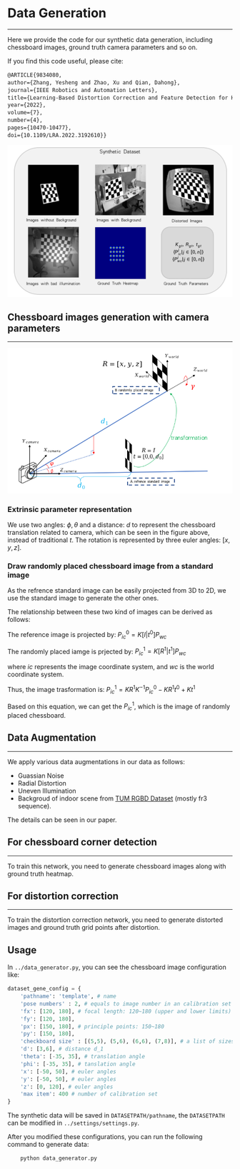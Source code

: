 <!--
 * @Author: EasonZhang
 * @Date: 2022-05-11 15:19:46
 * @LastEditors: EasonZhang
 * @LastEditTime: 2022-05-12 15:43:08
 * @FilePath: /Code_github/dataset/README.md
 * @Description: Data Generation Manual
 * 
 * Copyright (c) 2022 by EasonZhang, All Rights Reserved. 
-->

# Data Generation
---
Here we provide the code for our synthetic data generation, including chessboard images, ground truth camera parameters and so on.

If you find this code useful, please cite:
```Latex
@ARTICLE{9834080,  
author={Zhang, Yesheng and Zhao, Xu and Qian, Dahong},  
journal={IEEE Robotics and Automation Letters},   
title={Learning-Based Distortion Correction and Feature Detection for High Precision and Robust Camera Calibration},   
year={2022},  
volume={7},  
number={4},  
pages={10470-10477},  
doi={10.1109/LRA.2022.3192610}}
```

![dataImg](../assets/SyntheData.png)

## Chessboard images generation with camera parameters
---
![gene](../assets/DataGene.png)

### Extrinsic parameter representation
We use two angles: $\phi, \theta$ and a distance: $d$ to represent the chessboard translation related to camera, which can be seen in the figure above, instead of traditional $t$.
The rotation is represented by three euler angles: $[x,y,z]$.

### Draw randomly placed chessboard image from a standard image
As the refrence standard image can be easily projected from 3D to 2D, we use the standard image to generate the other ones.

The relationship between these two kind of images can be derived as follows:

The reference image is projected by: $P_{ic}^0 = K[I | t^0]P_{wc}$

The randomly placed iamge is prjected by: $P_{ic}^1 = K[R^1 | t^1]P_{wc}$

where $ic$ represents the image coordinate system, and $wc$ is the world coordinate system.

Thus, the image trasformation is: $P_{ic}^1 = KR^1K^{-1}P_{ic}^0 - KR^1t^0 + Kt^1$

Based on this equation, we can get the $P_{ic}^1$, which is the image of randomly placed chessboard.

## Data Augmentation
---
We apply various data augmentations in our data as follows:
- Guassian Noise
- Radial Distortion
- Uneven Illumination
- Backgroud of indoor scene from [TUM RGBD Dataset](https://vision.in.tum.de/data/datasets/rgbd-dataset/download) (mostly fr3 sequence).

The details can be seen in our paper.

## For chessboard corner detection
---
To train this network, you need to generate chessboard images along with ground truth heatmap.

## For distortion correction
---
To train the distortion correction network, you need to generate distorted images and ground truth grid points after distortion.

## Usage
In `../data_generator.py`, you can see the chessboard image configuration like:
```python
dataset_gene_config = {
    'pathname': 'template', # name
    'pose numbers' : 2, # equals to image number in an calibration set
    'fx': [120, 180], # focal length: 120~180 (upper and lower limits)
    'fy': [120, 180], 
    'px': [150, 180], # principle points: 150~180
    'py': [150, 180],
    'checkboard size' : [(5,5), (5,6), (6,6), (7,8)], # a list of sizes
    'd': [3,6], # distance d_1
    'theta': [-35, 35], # translation angle
    'phi': [-35, 35], # tanslation angle
    'x': [-50, 50], # euler angles
    'y': [-50, 50], # euler angles
    'z': [0, 120], # euler angles
    'max item': 400 # number of calibration set  
}
```
The synthetic data will be saved in `DATASETPATH/pathname`, the `DATASETPATH` can be modified in `../settings/settings.py`.

After you modified these configurations, you can run the following command to generate data:
```python
    python data_generator.py 
```
